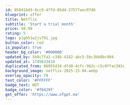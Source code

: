 ```yaml
---
id: 05841bd9-9cc9-4ffd-85d4-27577aec07d6
blueprint: offer
title: Netflix
subtitle: 'Start a trial month'
price: $8.99
rating: 5
logo: p1gb51w2jv791.jpg
button_color: red
is_popular: true
header_bg_color: '#000000'
updated_by: 5b8c7fa1-c34b-4182-abc5-5bc3bb8bc984
updated_at: 1745633419
duplicated_from: 86955434-dfd0-4cfc-963c-c5c9ffac393c
background_image: netflix-2025-25-04.webp
overlay_opacity: 70
text_color: '#FFFFFF'
badge_text: HOT
badge_color: '#f0429f'
get_offer: 'https://www.ofppt.ma'
---
```

